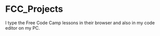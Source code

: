 # FCC_Projects
I type the Free Code Camp lessons in their browser and also in my code editor on my PC. 
